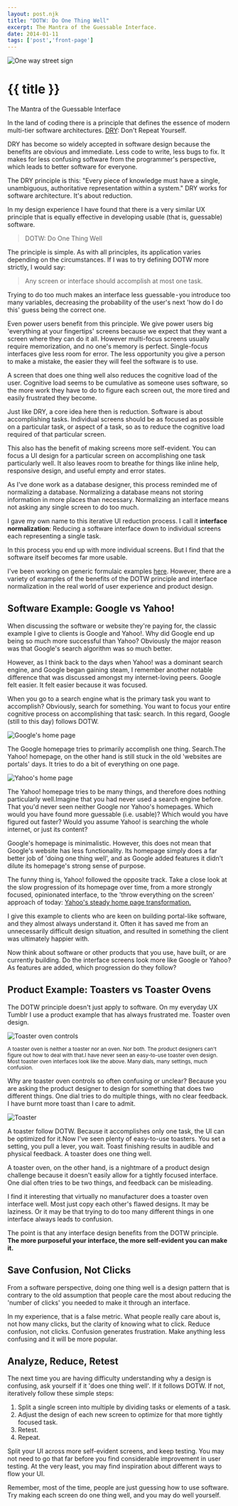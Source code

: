 ```yaml
---
layout: post.njk
title: "DOTW: Do One Thing Well"
excerpt: The Mantra of the Guessable Interface.
date: 2014-01-11
tags: ['post','front-page']
---
```

![One way street sign](/assets/blogimages/oneway.jpeg)
# {{ title }}
The Mantra of the Guessable Interface

In the land of coding there is a principle that defines the essence of modern multi-tier software architectures. [DRY](https://en.wikipedia.org/wiki/Don%27t_repeat_yourself): Don't Repeat Yourself.

DRY has become so widely accepted in software design because the benefits are obvious and immediate. Less code to write, less bugs to fix. It makes for less confusing software from the programmer's perspective, which leads to better software for everyone.

The DRY principle is this: "Every piece of knowledge must have a single, unambiguous, authoritative representation within a system." DRY works for software architecture. It's about reduction.

In my design experience I have found that there is a very similar UX principle that is equally effective in developing usable (that is, guessable) software.

>DOTW: Do One Thing Well

The principle is simple. As with all principles, its application varies depending on the circumstances. If I was to try defining DOTW more strictly, I would say:

>Any screen or interface should accomplish at most one task.

Trying to do too much makes an interface less guessable - you introduce too many variables, decreasing the probability of the user's next 'how do I do this' guess being the correct one.

Even power users benefit from this principle. We give power users big 'everything at your fingertips' screens because we expect that they want a screen where they can do it all. However multi-focus screens usually require memorization, and no one's memory is perfect. 
Single-focus interfaces give less room for error. The less opportunity you give a person to make a mistake, the easier they will feel the software is to use.

A screen that does one thing well also reduces the cognitive load of the user. Cognitive load seems to be cumulative as someone uses software, so the more work they have to do to figure each screen out, the more tired and easily frustrated they become.

Just like DRY, a core idea here then is reduction. Software is about accomplishing tasks. Individual screens should be as focused as possible on a particular task, or aspect of a task, so as to reduce the cognitive load required of that particular screen.

This also has the benefit of making screens more self-evident. You can focus a UI design for a particular screen on accomplishing one task particularly well. It also leaves room to breathe for things like inline help, responsive design, and useful empty and error states.

As I've done work as a database designer, this process reminded me of normalizing a database. Normalizing a database means not storing information in more places than necessary. Normalizing an interface means not asking any single screen to do too much.

I gave my own name to this iterative UI reduction process. I call it **interface normalization**: Reducing a software interface down to individual screens each representing a single task.

In this process you end up with more individual screens. But I find that the software itself becomes far more usable.

I've been working on generic formulaic examples [here](/projects/interface-normalization/). However, there are a variety of examples of the benefits of the DOTW principle and interface normalization in the real world of user experience and product design.

## Software Example: Google vs Yahoo!

When discussing the software or website they're paying for, the classic example I give to clients is Google and Yahoo!. Why did Google end up being so much more successful than Yahoo? Obviously the major reason was that Google's search algorithm was so much better.

However, as I think back to the days when Yahoo! was a dominant search engine, and Google began gaining steam, I remember another notable difference that was discussed amongst my internet-loving peers. Google felt easier. It felt easier because it was focused.

When you go to a search engine what is the primary task you want to accomplish? Obviously, search for something. You want to focus your entire cognitive process on accomplishing that task: search. In this regard, Google (still to this day) follows DOTW.

![Google's home page](/assets/blogimages/google1.png)

The Google homepage tries to primarily accomplish one thing. Search.The Yahoo! homepage, on the other hand is still stuck in the old 'websites are portals' days. It tries to do a bit of everything on one page.

![Yahoo's home page](/assets/blogimages/yahoo1.png)

The Yahoo! homepage tries to be many things, and therefore does nothing particularly well.Imagine that you had never used a search engine before. That you'd never seen neither Google nor Yahoo's homepages. Which would you have found more guessable (i.e. usable)? Which would you have figured out faster? Would you assume Yahoo! is searching the whole internet, or just its content?

Google's homepage is minimalistic. However, this does not mean that Google's website has less functionality. Its homepage simply does a far better job of 'doing one thing well', and as Google added features it didn't dilute its homepage's strong sense of purpose.

The funny thing is, Yahoo! followed the opposite track. Take a close look at the slow progression of its homepage over time, from a more strongly focused, opinionated interface, to the 'throw everything on the screen' approach of today: [Yahoo's steady home page transformation.](https://www.slideshare.net/cwodtke/yahoo-homepage-history)

I give this example to clients who are keen on building portal-like software, and they almost always understand it. Often it has saved me from an unnecessarily difficult design situation, and resulted in something the client was ultimately happier with.

Now think about software or other products that you use, have built, or are currently building. Do the interface screens look more like Google or Yahoo? As features are added, which progression do they follow?

## Product Example: Toasters vs Toaster Ovens

The DOTW principle doesn't just apply to software. On my everyday UX Tumblr I use a product example that has always frustrated me. Toaster oven design.

![Toaster oven controls](/assets/gibiimages/4.jpg)

<small>A toaster oven is neither a toaster nor an oven. Nor both. The product designers can't figure out how to deal with that.I have never seen an easy-to-use toaster oven design. Most toaster oven interfaces look like the above. Many dials, many settings, much confusion.</small>

Why are toaster oven controls so often confusing or unclear? Because you are asking the product designer to design for something that does two different things. One dial tries to do multiple things, with no clear feedback. I have burnt more toast than I care to admit.

![Toaster](/assets/blogimages/toaster.jpeg)

A toaster follow DOTW. Because it accomplishes only one task, the UI can be optimized for it.Now I've seen plenty of easy-to-use toasters. You set a setting, you pull a lever, you wait. Toast finishing results in audible and physical feedback. A toaster does one thing well.

A toaster oven, on the other hand, is a nightmare of a product design challenge because it doesn't easily allow for a tightly focused interface. One dial often tries to be two things, and feedback can be misleading.

I find it interesting that virtually no manufacturer does a toaster oven interface well. Most just copy each other's flawed designs. It may be laziness. Or it may be that trying to do too many different things in one interface always leads to confusion.

The point is that any interface design benefits from the DOTW principle. **The more purposeful your interface, the more self-evident you can make it.**

## Save Confusion, Not Clicks

From a software perspective, doing one thing well is a design pattern that is contrary to the old assumption that people care the most about reducing the 'number of clicks' you needed to make it through an interface.

In my experience, that is a false metric. What people really care about is, not how many clicks, but the clarity of knowing what to click. Reduce confusion, not clicks. Confusion generates frustration. Make anything less confusing and it will be more popular.

## Analyze, Reduce, Retest

The next time you are having difficulty understanding why a design is confusing, ask yourself if it 'does one thing well'. If it follows DOTW. If not, iteratively follow these simple steps:

1. Split a single screen into multiple by dividing tasks or elements of a task.
1. Adjust the design of each new screen to optimize for that more tightly focused task.
1. Retest.
1. Repeat.

Split your UI across more self-evident screens, and keep testing. You may not need to go that far before you find considerable improvement in user testing. At the very least, you may find inspiration about different ways to flow your UI.

Remember, most of the time, people are just guessing how to use software. Try making each screen do one thing well, and you may do well yourself.